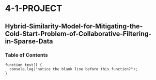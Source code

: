 # 4-1-PROJECT
## Hybrid-Similarity-Model-for-Mitigating-the-Cold-Start-Problem-of-Collaborative-Filtering-in-Sparse-Data

### Table of Contents
```
function test() {
  console.log("notice the blank line before this function?");
}
```
